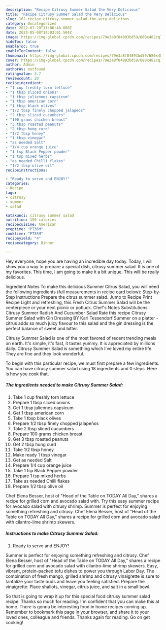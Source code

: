 ```yaml
---
description: "Recipe Citrusy Summer Salad the Very Delicious"
title: "Recipe Citrusy Summer Salad the Very Delicious"
slug: 162-recipe-citrusy-summer-salad-the-very-delicious
category: Uncategorized
date: 2022-07-20T11:06:48.808Z
date: 2023-05-08T14:03:01.504Z
image: https://img-global.cpcdn.com/recipes/79e3a8f84893bd59/680x482cq70/citrusy-summer-salad-recipe-main-photo.jpg
hideToc: false
enableToc: true
enableTocContent: false
thumbnail: https://img-global.cpcdn.com/recipes/79e3a8f84893bd59/680x482cq70/citrusy-summer-salad-recipe-main-photo.jpg
cover: https://img-global.cpcdn.com/recipes/79e3a8f84893bd59/680x482cq70/citrusy-summer-salad-recipe-main-photo.jpg
author: Admin
authorAv: notfound
ratingvalue: 3.7
reviewcount: 20
recipeingredient:
- "1 cup freshly torn lettuce"
- "1 tbsp sliced onions"
- "1 tbsp juliennes capsicum"
- "1 tbsp american corn"
- "1 tbsp black olives"
- "1/2 tbsp finely chopped jalapeos"
- "2 tbsp sliced cucumbers"
- "100 grams chicken breast"
- "3 tbsp roasted peanuts"
- "2 tbsp hung curd"
- "1/2 tbsp honey"
- "1 tbsp vinegar"
- "as needed Salt"
- "1/4 cup orange juice"
- "1 tsp Black Pepper powder"
- "1 tsp mixed herbs"
- "as needed Chilli flakes"
- "1/2 tbsp olive oil"
recipeinstructions:

- "Ready to serve and ENJOY!"
categories:
- Recipe
tags:
- citrusy
- summer
- salad

katakunci: citrusy summer salad 
nutrition: 159 calories
recipecuisine: American
preptime: "PT36M"
cooktime: "PT35M"
recipeyield: "4"
recipecategory: Dinner

---
```



Hey everyone, hope you are having an incredible day today. Today, I will show you a way to prepare a special dish, citrusy summer salad. It is one of my favorites. This time, I am going to make it a bit unique. This will be really delicious.

Ingredient Notes To make this delicious Summer Citrus Salad, you will need the following ingredients (full measurements in recipe card below): Step-by-Step Instructions Prepare the citrus summer salad. Jump to Recipe Print Recipe Light and refreshing, this Fresh Citrus Summer Salad will be the centerpiece or your next picnic or potluck. Chef&#39;s Notes Substitutions Citrusy Summer Radish And Cucumber Salad Rate this recipe Citrusy Summer Salad with Gin Dressing BY Karl Tessendorf Summer on a platter - citrus adds so much juicy flavour to this salad and the gin dressing is the perfect balance of sweet and bitter.

Citrusy Summer Salad is one of the most favored of recent trending meals on earth. It's simple, it's fast, it tastes yummy. It is appreciated by millions daily. Citrusy Summer Salad is something which I've loved my entire life. They are fine and they look wonderful.


To begin with this particular recipe, we must first prepare a few ingredients. You can have citrusy summer salad using 18 ingredients and 0 steps. Here is how you cook that.

<!--inarticleads1-->

##### The ingredients needed to make Citrusy Summer Salad:

1. Take 1 cup freshly torn lettuce
1. Prepare 1 tbsp sliced onions
1. Get 1 tbsp juliennes capsicum
1. Get 1 tbsp american corn
1. Take 1 tbsp black olives
1. Prepare 1/2 tbsp finely chopped jalapeños
1. Take 2 tbsp sliced cucumbers
1. Prepare 100 grams chicken breast
1. Get 3 tbsp roasted peanuts
1. Get 2 tbsp hung curd
1. Take 1/2 tbsp honey
1. Make ready 1 tbsp vinegar
1. Get as needed Salt
1. Prepare 1/4 cup orange juice
1. Take 1 tsp Black Pepper powder
1. Prepare 1 tsp mixed herbs
1. Take as needed Chilli flakes
1. Prepare 1/2 tbsp olive oil


Chef Elena Besser, host of &#34;Head of the Table on TODAY All Day,&#34; shares a recipe for grilled corn and avocado salad with. Try this easy summer recipe for avocado salad with citrusy shrimp. Summer is perfect for enjoying something refreshing and citrusy. Chef Elena Besser, host of &#34;Head of the Table on TODAY All Day,&#34; shares a recipe for grilled corn and avocado salad with cilantro-lime shrimp skewers. 

<!--inarticleads2-->

##### Instructions to make Citrusy Summer Salad:


1. Ready to serve and ENJOY!

Summer is perfect for enjoying something refreshing and citrusy. Chef Elena Besser, host of &#34;Head of the Table on TODAY All Day,&#34; shares a recipe for grilled corn and avocado salad with cilantro-lime shrimp skewers. Easy, vibrant, protein-packed tofu dishes to power you through Labor Day. The combination of fresh mango, grilled shrimp and citrusy vinaigrette is sure to tantalize your taste buds and leave you feeling satisfied. Prepare the vinaigrette: Place shallots, vinegar, citrus juice, and salt in a small bowl. 

So that is going to wrap it up for this special food citrusy summer salad recipe. Thanks so much for reading. I'm confident that you can make this at home. There is gonna be interesting food in home recipes coming up. Remember to bookmark this page in your browser, and share it to your loved ones, colleague and friends. Thanks again for reading. Go on get cooking!
